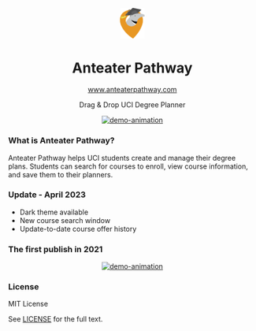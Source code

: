 <p align="center">
    <a href="https://anteaterpathway.com">
        <img alt="anteater-pathway-logo" src="nextjs-client/public/anteater-logo.svg" width="50" />
    </a>
</p>

<h1 align="center">Anteater Pathway</h1>

<p align="center">
    <a href="https://anteaterpathway.com">
        www.anteaterpathway.com
    </a>
</p>

<p align="center">Drag & Drop UCI Degree Planner</p>

<p align="center">
    <a href="https://anteaterpathway.com">
        <img alt="demo-animation" src="2023-april-demo.gif" width="795"/>
    </a>
</p>

### What is Anteater Pathway?

Anteater Pathway helps UCI students create and manage their degree plans. Students can search for courses to enroll, view course information, and save them to their planners.

### Update - April 2023

-  Dark theme available
-  New course search window
-  Update-to-date course offer history

### The first publish in 2021

<p align="center">
    <a href="https://anteaterpathway.com">
        <img alt="demo-animation" src="demo-version1.gif" width="795"/>
    </a>
</p>

### License

MIT License

See [LICENSE](/LICENSE) for the full text.
